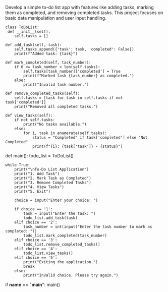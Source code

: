 Develop a simple to-do list app with features like adding tasks, marking them as
completed, and removing completed tasks. This project focuses on basic data
manipulation and user input handling.

    class ToDoList:
     def __init__(self):
        self.tasks = []

    def add_task(self, task):
        self.tasks.append({'task': task, 'completed': False})
        print(f"Added task: {task}")

    def mark_completed(self, task_number):
        if 0 <= task_number < len(self.tasks):
            self.tasks[task_number]['completed'] = True
            print(f"Marked task {task_number} as completed.")
        else:
            print("Invalid task number.")

    def remove_completed_tasks(self):
        self.tasks = [task for task in self.tasks if not task['completed']]
        print("Removed all completed tasks.")

    def view_tasks(self):
        if not self.tasks:
            print("No tasks available.")
        else:
            for i, task in enumerate(self.tasks):
                status = "Completed" if task['completed'] else "Not Completed"
                print(f"{i}: {task['task']} - {status}")

def main():
    todo_list = ToDoList()

    while True:
        print("\nTo-Do List Application")
        print("1. Add Task")
        print("2. Mark Task as Completed")
        print("3. Remove Completed Tasks")
        print("4. View Tasks")
        print("5. Exit")

        choice = input("Enter your choice: ")

        if choice == '1':
            task = input("Enter the task: ")
            todo_list.add_task(task)
        elif choice == '2':
            task_number = int(input("Enter the task number to mark as completed: "))
            todo_list.mark_completed(task_number)
        elif choice == '3':
            todo_list.remove_completed_tasks()
        elif choice == '4':
            todo_list.view_tasks()
        elif choice == '5':
            print("Exiting the application.")
            break
        else:
            print("Invalid choice. Please try again.")

if __name__ == "__main__":
    main()
